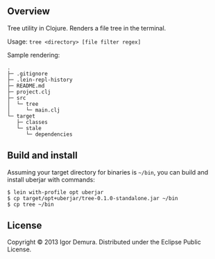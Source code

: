 ## Overview
Tree utility in Clojure. Renders a file tree in the terminal.

Usage:
```tree <directory> [file filter regex]```

Sample rendering:
```
.
├─ .gitignore
├─ .lein-repl-history
├─ README.md
├─ project.clj
├─ src
│  └─ tree
│     └─ main.clj
└─ target
   ├─ classes
   └─ stale
      └─ dependencies
```

## Build and install

Assuming your target directory for binaries is `~/bin`, you can build and
install uberjar with commands:
```
$ lein with-profile opt uberjar
$ cp target/opt+uberjar/tree-0.1.0-standalone.jar ~/bin
$ cp tree ~/bin
```

## License

Copyright © 2013 Igor Demura. Distributed under the Eclipse Public License.
